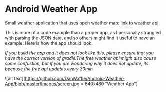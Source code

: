 # Android Weather App
Small weather application that uses open weather map:
[link to weather api](https://openweathermap.org/)

This is more of a code example than a proper app, as I personally struggled with parsing the JSON data, and so others might find it useful to have an example. Here is how the app should look. 

*If you build the app and it does not look like this, please ensure that you have  the correct version of gradle.The free weather api migth also cause some confustion, but if you are wondering why it does not update, its because the free api updates every 30min*

![alt text](https://github.com/DanWaffle/Android-Weather-App/blob/master/Images/screen.jpg = 640x480 "Weather App")
